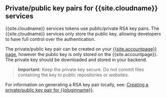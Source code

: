 ## Private/public key pairs for {{site.cloudname}} services

{{site.cloudname}} services tokens use public/private RSA key pairs. The {{site.cloudname}} services only store the public key, allowing developers to have full control over the authentication.

The private/public key pair can be created on your [{{site.accountpage}} page]({{site.accountpageurl}}), however the public key is only stored on the {{site.accountpage}}. The private key should be downloaded and stored in your backend.

> **Important**: Keep the private key secure. Do not commit files containing the key to public repositories or websites.

For information on generating a RSA key pair locally, see: [Creating a private/public key pair for {{pluginname}}](#creatingaprivatepublickeypairfor{{plugincode}}).
